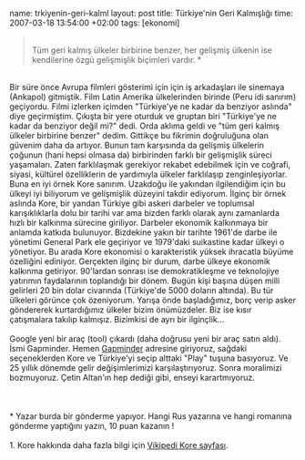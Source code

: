 name: trkiyenin-geri-kalml
layout: post
title: Türkiye'nin Geri Kalmışlığı
time: 2007-03-18 13:54:00 +02:00
tags: [ekonomi]

<blockquote><br />Tüm geri kalmış ülkeler birbirine benzer, her gelişmiş ülkenin ise kendilerine özgü gelişmişlik biçimleri vardır. *<br /></blockquote><br />Bir süre önce Avrupa filmleri gösterimi için için iş arkadaşları ile sinemaya (Ankapol) gitmiştik. Film Latin Amerika ülkelerinden birinde (Peru idi sanırım) geçiyordu. Filmi izlerken içimden "Türkiye'ye ne kadar da benziyor aslında" diye geçirmiştim. Çıkışta bir yere oturduk ve gruptan biri "Türkiye'ye ne kadar da benziyor değil mi?" dedi. Orda aklıma geldi ve "tüm geri kalmış ülkeler birbirine benzer" dedim. Gittikçe bu fikrimin doğruluğuna olan güvenim daha da artıyor. Bunun tam karşısında da gelişmiş ülkelerin çoğunun (hani hepsi olmasa da) birbirinden farklı bir gelişmişlik süreci yaşamaları. Zaten farklılaşmak gerekiyor rekabet edebilmek için ve coğrafi, siyasi, kültürel özelliklerin de yardımıyla ülkeler farklılaşıp zenginleşiyorlar. Buna en iyi örnek Kore sanırım. Uzakdoğu ile yakından ilgilendiğim için bu ülkeyi iyi biliyorum ve gelişmişlik düzeyini takdir ediyorum. İlginç bir örnek aslında Kore, bir yandan Türkiye gibi askeri darbeler ve toplumsal karışıklıklarla dolu bir tarihi var ama bizden farklı olarak aynı zamanlarda hızlı bir kalkınma sürecine giriliyor. Darbeler ekonomik kalkınmaya bir anlamda katkıda bulunuyor. Bizdekine yakın bir tarihte 1961'de darbe ile yönetimi General Park ele geçiriyor ve 1979'daki suikastine kadar ülkeyi o yönetiyor. Bu arada Kore ekonomisi o karakteristik yüksek ihracatla büyüme özelliğini ediniyor. Gerçekten ilginç bir durum, darbe ülkeye ekonomik kalkınma getiriyor. 90'lardan sonrası ise demokratikleşme ve teknolojiye yatırımın faydalarının toplandığı bir dönem. Bugün kişi başına düşen milli gelirleri 20 bin dolar civarında (Türkiye'de 5000 doların altında). Bu tür ülkeleri görünce çok özeniyorum. Yarışa önde başladığımız, borç verip asker göndererek kurtardığımız ülkeler bizim önümüzdeler. Biz ise kısır çatışmalara takılıp kalmışız. Bizimkisi de ayrı bir ilginçlik...<br /><br />Google yeni bir araç (tool) çıkardı (daha doğrusu yeni bir araç satın aldı). İsmi Gapminder. Hemen <a href="http://tools.google.com/gapminder/">Gapminder</a> adresine giriyoruz, sağdaki seçeneklerden Kore ve Türkiye'yi seçip alttaki "Play" tuşuna basıyoruz. Ve 25 yıllık dönemde gelir değişimlerimizi karşılaştırıyoruz. Sonra moralimizi bozmuyoruz. Çetin Altan'ın hep dediği gibi, enseyi karartmıyoruz.<br /><br /><br /><br />* Yazar burda bir gönderme yapıyor. Hangi Rus yazarına ve hangi romanına gönderme yaptığını yazın, 10 puan kazanın !<br /><br />1. Kore hakkında daha fazla bilgi için <a href="http://en.wikipedia.org/wiki/South_Korea">Vikipedi Kore sayfası</a>.

